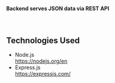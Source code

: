 #### Backend serves JSON data via REST API 
  
&emsp; 

## Technologies Used

- Node.js\
  <https://nodejs.org/en>
- Express.js\
 <https://expressjs.com/>
